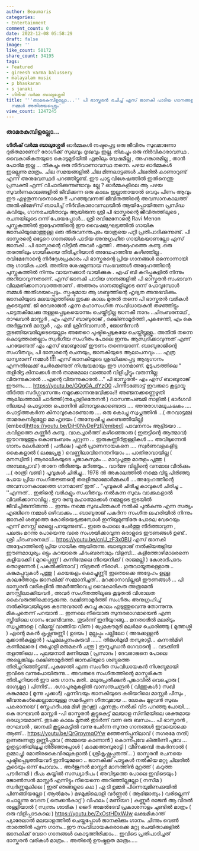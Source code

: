 ```yaml
---
author: Beaumaris
categories:
- Entertainment
comment_count: 0
date: 2022-12-08 05:58:29
draft: false
image: ''
like_count: 50172
share_count: 34195
tags:
- Featured
- gireesh varma balussery
- malayalam music
- p bhaskaran
- s janaki
- ഗിരീഷ് വർമ്മ ബാലുശ്ശേരി
title: '''താമരകുമ്പിളല്ലോ...'' പി ഭാസ്കരൻ രചിച്ച് എസ് ജാനകി പാടിയ ഗാനങ്ങളിലൂടെ കടന്നുപോവുമ്പോൾ
  നമ്മൾ അതിശയപ്പെടും'
view_count: 1247245
---
```


### **താമരകുമ്പിളല്ലോ...**

**ഗിരീഷ് വർമ്മ ബാലുശ്ശേരി** ഓർമ്മകൾ നഷ്ടപ്പെട്ട ഒരു ജീവിതം സുഖമാണോ ദുരിതമാണോ? രോഗിക്ക് സുഖവും ദുഃഖവും ഇല്ല. തികച്ചും ഒരു നിർവികാരാവസ്ഥ . വൈകാരികതയുടെ കൊടുമുടിയിൽ എങ്കിലും ദ്വേഷമില്ല , അഹങ്കാരമില്ല , താൻ പോരിമ ഇല്ല ... തികച്ചും ഒരു നിർവാണാവസ്ഥ തന്നെ. പഴയ ഓർമ്മകൾ ഇല്ലെന്നു മാത്രം. ചില സമയങ്ങളിൽ ചില മിന്നലാട്ടങ്ങൾ ചിലരിൽ കാണാറുണ്ട് എന്ന് അനുഭവസ്ഥർ പറഞ്ഞിട്ടുണ്ട്. ഈ പാട്ടു വിശേഷത്തിൽ ഇതിനെന്തു പ്രസക്തി എന്ന് വിചാരിക്കുന്നുണ്ടാവും ല്ലേ ? ഓർമ്മകളിലെ ആ പഴയ സുവർണകാലങ്ങളിൽ ജീവിക്കുന്ന ഒരു കാലം ഇല്ലാതായാൽ വെറും പിണം ആവും ഈ എഴുതുന്നവനൊക്കെ !! പറഞ്ഞുവന്നത് ജീവിതത്തിന്റെ അവസാനകാലത്ത് അൽഷിമേഴ്‌സ് ബാധിച്ച് നിർവികാരാവസ്ഥയിൽ ആയിപ്പോയിരുന്ന പ്രസിദ്ധ കവിയും, ഗാനരചയിതാവും ആയിരുന്ന ശ്രീ പി ഭാസ്കരന്റെ ജീവിതത്തിലൂടെ , രചനയിലൂടെ ഒന്ന് പോയപ്പോൾ... ശ്രീ രവിമേനോന്റെ Ravi Menon പുസ്തകത്തിൽ ഇദ്ദേഹത്തിന്റെ ഈ വൈഷമ്യഘട്ടത്തിൽ ഗായിക ജാനകിയുമൊത്തുള്ള ഒരു തിരുവനന്തപുരം യാത്രയെ പറ്റി പ്രതിപാദിക്കുന്നുണ്ട്. പി ഭാസ്കരന്റെ ഒട്ടേറെ ഗാനങ്ങൾ പാടിയ അനുഗ്രഹീത ഗായികയാണല്ലോ എസ് ജാനകി . പി ഭാസ്കരന്റെ വീട്ടിൽ അവർ എത്തി . അദ്ദേഹത്തെ കണ്ടു .ഒരു തരത്തിലും ഗായികയെ തിരിച്ചറിയാൻ അദ്ധേഹത്തിനു കഴിഞ്ഞില്ല . രവിമേനോന്റെ നിർദ്ദേശപ്രകാരം പി ഭാസ്കരന്റെ പ്രിയ ഗാനങ്ങൾ ഒന്നൊന്നായി ആ ഗായിക പാടി. അതിനു ശേഷമുണ്ടായ സംഭവങ്ങൾ അദ്ദേഹത്തിന്റെ പുസ്തകത്തിൽ നിന്നും വായനക്കാർ വായിക്കുക . എഫ് ബി കുറിപ്പുകളിൽ നിന്നും അറിയാവുന്നതാണ്. എസ് ജാനകി പാടിയ ഗാനങ്ങളിൽ പി ഭാസ്കരൻ സംഭാവന വിലമതിക്കാനാവാത്തതാണ് . അത്തരം ഗാനങ്ങളിലൂടെ ഒന്ന് പോവുമ്പോൾ നമ്മൾ അതിശയപ്പെടും. സ്പഷ്ടമായ ആ ശബ്ദത്തിന്റെ ഹൃദ്യത അനുഭവിക്കും. ജാനകിയുടെ മലയാളത്തിലെ തുടക്ക കാലം മുതൽ തന്നെ പി ഭാസ്കരൻ വരികൾ കൂടെയുണ്ട്. ജി ദേവരാജൻ എന്ന മഹാസംഗീത സംവിധായകൻ തഴഞ്ഞിട്ടും പാട്ടരുകിലേക്കു തള്ളപ്പെടുകയൊന്നും ചെയ്തിട്ടില്ല ജാനകീ നാദം ..ചിദംബരനാഥ്‌ , രാഘവൻ മാസ്റ്റർ , എം എസ് ബാബുരാജ് , ദക്ഷിണാമൂർത്തി ,പുകഴേന്തി, എം കെ അർജുനൻ മാസ്റ്റർ , എം ബി ശ്രീനിവാസൻ , ജോൺസൻ തുടങ്ങിയവരിലൂടെയെല്ലാം അതേറെ പുഷ്ടിപ്പെടുകയേ ചെയ്തിട്ടുള്ളൂ.. അതിൽ തന്നെ കൊടുത്തതെല്ലാം സ്വർഗീയ സംഗീതം പോലെ ഇന്നും ആസ്വദിക്കാവുന്നത് എന്ന് പറയേണ്ടത് എം എസ് ബാബുരാജ് ഈണം തന്നെയാണ്. ബാബുരാജിന്റെ സംഗീതവും, പി ഭാസ്കരന്റെ രചനയും, ജാനകിയുടെ ആലാപനവും .... എത്ര ധന്യരാണ് നമ്മൾ !!!! എസ് ജാനകിയുടെ ശ്രദ്ധിക്കപ്പെട്ട ആദ്യഗാനം എന്നതിലേക്ക് ചേർക്കേണ്ടത് നിശ്ചയമായും ഈ ഗാനമാണ്. മൂടുപടത്തിലെ " തളിരിട്ട കിനാക്കൾ തൻ താമരമാല വാങ്ങാൻ വിളിച്ചിട്ടും വരുന്നില്ല വിരുന്നുകാരൻ ...എന്റെ വിരുന്നുകാരൻ...." പി ഭാസ്കരൻ- എം എസ്‍ ബാബുരാജ് ഈണം..... https://youtu.be/GQgGA_dYzO0 പിന്നീടങ്ങോട്ട് ഇവരുടെ കൂട്ടായ്മ തീർത്ത സർഗ്ഗവസന്തം നമുക്കൊന്നനുഭവിക്കാം!! അഞ്ജനക്കണ്ണെഴുതി ആലിലത്താലി ചാർത്തി(തച്ചോളിഒതേനൻ ) വാസന്തപഞ്ചമി നാളിൽ ( ഭാർഗവി നിലയം) പൊട്ടാത്ത പൊന്നിൻ കിനാവുകൊണ്ടൊരു .... അനുരാഗമധുചഷകം .... പൊട്ടിത്തകർന്ന കിനാവുകൊണ്ടൊരു .... ഒരു കൊച്ചു സ്വപ്നത്തിൻ ...( തറവാട്ടമ്മ) താമരകുമ്പിളല്ലോ മമ ഹൃദയം ( അന്വേഷിച്ചു കണ്ടെത്തിയില്ല) [embed]https://youtu.be/DjH0NvDePzI[/embed] പാവനനാം ആട്ടിടയാ ... കവിളത്തെ കണ്ണീർ കണ്ടു.. വാകച്ചാർത്ത് കഴിഞ്ഞൊരു ( ഇരുട്ടിന്റെ ആത്മാവ്) ഈറനുടുത്തും കൊണ്ടംബരം ചുറ്റുന്ന ... ഇരുകണ്ണീർതുള്ളികൾ .... അവിടുന്നെൻ ഗാനം കേൾക്കാൻ ( പരീക്ഷ ) എൻ പ്രാണനായകനെ .... സ്വർണവളകളിട്ട കൈകളാൽ ( ലക്ഷപ്രഭു ) വെണ്ണിലാവിനെന്തറിയാം ... പാതിരാവായില്ല ( മനസ്വിനി ) ആരാധികയുടെ പൂജാകുസുമം ... മാവുപൂത്തു മാതളം പൂത്തു ( അമ്പലപ്രാവ് ) താനേ തിരിഞ്ഞും മറിഞ്ഞും... വാർമഴ വില്ലിന്റെ വനമാല വിൽക്കും ...( രാത്രി വണ്ടി ) പൂവുകൾ ചിരിച്ചു... 1978 ൽ അകാലത്തിൽ നമ്മെ വിട്ടു പിരിഞ്ഞു പോയ പ്രിയ സംഗീതജ്ഞന്റെ തരളിതമാമോർമ്മകൾ ....അദ്ദേഹത്തിന്റെ അവസാനകാലത്തെ ഗാനമാണ് ഇത് .. "പൂവുകൾ ചിരിച്ചു കാവുകൾ ചിരിച്ചു .. ''എന്നത്... ഇതിന്റെ വരികളും സംഗീതവും നൽകുന്ന സുഖം വാക്കുകളാൽ വിവരിക്കാനാവില്ല . ഈ രണ്ടു മഹാത്മാക്കൾ നമ്മളുടെ ഇടയിൽ ജീവിച്ചിരുന്നിരുന്നു ... ഇന്നും നമ്മെ സുഖചിന്തകൾ നൽകി പുൽകുന്നു എന്ന സത്യം എങ്ങിനെ നമ്മൾ ഒഴിവാക്കും ... ബാബുരാജ് പകർന്ന സംഗീത ലഹരിയിൽ നിന്നും ജാനകീ ശബ്ദത്തെ കോരിയെടുക്കുമ്പോൾ ഇനിയുമുണ്ടിതേ പോലെ വേറെയും എന്ന് മനസ്സ് മെല്ലെ പറയുന്നുണ്ട്... ഇതേ പോലെ ചേർത്തു നിർത്താവുന്ന , പലരും മറന്നു പോയെന്നു വരെ സംശയിക്കാവുന്ന ഒരാളുടെ ഈണങ്ങൾ ഉണ്ട്.. ശ്രീ ചിദംബരനാഥ്‌ ... https://youtu.be/cnU_zF3x0BU എസ് ജാനകി അദ്ദേഹത്തിന്റെ പ്രിയ ഗായിക ആയിരുന്നു. ബാബുരാജ് നൽകിയരുളിയ ഈണമാധുര്യം ഒട്ടും കുറയാതെ ചിദംബരനാഥും വിളമ്പി... കളിത്തോഴിമാരെന്നെ കളിയാക്കി ( മുറപ്പെണ്ണ് ) കുന്നിന്മേലെ നീയെനിക്ക് ( രാജമല്ലി ) കേശാദിപാദം തൊഴുന്നേൻ ( പകൽക്കിനാവ് ) നിദ്രതൻ നീരാഴി... ഗുരുവായൂരുള്ളൊരു .. കുങ്കുമപ്പൂവുകൾ പൂത്തു ( കായങ്കുളം കൊച്ചുണ്ണി) ഇതൊക്കെ അദ്ദേഹം ഉള്ള കാലത്തോളം ജാനകിക്ക് സമ്മാനിച്ചത്... മറക്കാനാവില്ലയീ ഈണങ്ങൾ ... പി ഭാസ്കരൻ വരികളിൽ അമർത്തിവെച്ച വൈകാരികത അത്രമേൽ മനസ്സിലാക്കിയവർ , അവർ സംഗീതത്തിലൂടെ കൂടുതൽ വിശാലത കൈവരുത്തിക്കൊടുക്കുന്നു. ദക്ഷിണാമൂർത്തി സംഗീതം അനുഗ്രഹിച്ച് നൽകിയവയിലൂടെ കടന്നുവരാൻ കുറച്ചു കാലം എടുത്തുവെന്നു തോന്നുന്നു. മികച്ചതെന്ന് പറയാൻ ... ഇന്നലെ നീയൊരു സുന്ദരരാഗമായെൻ എന്ന സ്ത്രീയിലെ ഗാനം വേണ്ടിവന്നു.. തുടർന്ന് ഇനിയുറങ്ങൂ... മനതാരിൽ മലരിടും സ്വപ്നങ്ങളെ ( വിലയ്ക്ക് വാങ്ങിയ വീണ ) പ്രേമകൗമുദി മലർമഴ ചൊരിഞ്ഞു ( മുത്തശ്ശി ) എന്റെ മകൻ കൃഷ്ണനുണ്ണി ( ഉദയം ) മുല്ലപ്പൂം പല്ലിലോ ( അരക്കള്ളൻ മുക്കാൽകള്ളൻ ) പച്ചമലപ്പനംകുരുവീ ....... തിങ്കൾമുഖീ തമ്പുരാട്ടീ... കന്നൽമിഴി കണിമലരെ ( തച്ചോളി മരുമകൻ ചന്തു ) ഇന്ദുചൂഡൻ ഭഗവാന്റെ ... വടക്കിനി തളത്തിലെ ... പുലയനാർ മണിയമ്മ ( പ്രസാദം ) ദേവരാജനെ പോലെ അല്ലെങ്കിലും ദക്ഷിണാമൂർത്തി ജാനകിയുടെ ശബ്ദത്തെ തിരിച്ചറിഞ്ഞിട്ടുണ്ട്..പുകഴേന്തി എന്ന സംഗീത സംവിധായകൻ നിശബ്ദമായി ഇവിടെ വന്നുപോയിരുന്നു... അവരുടെ സംഗീതത്തിന്റെ മാസ്മരികത തിരിച്ചറിയാൻ ഈ ഒരു ഗാനം മതി.. മധുരപ്രതീക്ഷൻ പൂങ്കാവിൽ വെച്ചൊരു ( ഭാഗ്യമുദ്ര ) പിന്നീട്... .ഗോപുരമുകളിൽ വാസന്തചന്ദ്രൻ ( വിത്തുകൾ ) സഖി കുങ്കുമമോ ( മൂന്നു പൂക്കൾ) എന്നിവയും ജാനകിയുടെ കരിയറിലെ മാസ്റ്റർ പീസും , ജീവനുകൾക്കെല്ലാമായുള്ള സമർപ്പണ ഗീതവുമായ ... ലോകം മുഴുവൻ സുഖം പകരാനായ് ( സ്നേഹദീപമേ മിഴി തുറക്കൂ) എന്നതും നൽകി വിട പറഞ്ഞു പോയി.... കെ രാഘവൻ മാസ്റ്റർ -പി ഭാസ്കരൻ കൂട്ടുകെട്ട് മലയാള സിനിമയിലെ ശക്തമായ ഒരധ്യായമാണ്. തുടക്ക കാലം മുതൽ തുടർന്ന് വന്ന ഒരു ബന്ധം... പി ഭാസ്കരൻ , രാഘവൻ , ജാനകി കൂട്ടുകെട്ടിൽ വന്നു ചേർന്ന സുന്ദര ഗാനങ്ങൾ ഇവയൊക്കെ ആണ്... https://youtu.be/QrGrpymqOYw മഞ്ഞണിപ്പൂനിലാവ് ( നഗരമേ നന്ദി) ഉണരുണരൂ ഉണ്ണിപ്പൂവേ ( അമ്മയെ കാണാൻ ) കൊന്നപ്പൂവേ കിങ്ങിണി പൂവേ ... ഉത്രട്ടാതിയിലുച്ച തിരിഞ്ഞപ്പോൾ ( കാക്കത്തമ്പുരാട്ടി ) വീണക്കമ്പി തകർന്നാൽ ( ഉമ്മാച്ചു) മോതിരകൈവിരലുകളാൽ ( ശ്രീകൃഷ്ണപ്പരുന്ത്... ) ഭാസ്കരൻ രചനയെ പുഷ്ടിപ്പെടുത്തിയവർ ഇനിയുമേറെ .. ജാനകിക്ക് പാട്ടുകൾ നൽകിയ മറ്റു ചിലരിൽ കൂടെയും ഒന്ന് പോവാം... അർജുനൻ മാസ്റ്റർ മാനത്തിൻ മുറ്റത്ത് ( കറുത്ത പൗർണമി ) ദീപം കയ്യിൽ സന്ധ്യാദീപം ( അവിടുത്തെ പോലെ ഇവിടെയും ) ജോൺസൻ മാസ്റ്റർ എന്നിട്ടും നീയെന്നെ അറിഞ്ഞില്ലല്ലോ ( നസീമ ) സ്വർണ്ണമുകിലെ ( ഇത് ഞങ്ങളുടെ കഥ ) എ ടി ഉമ്മർ പിന്നെയുമിണക്കുയിൽ പിണങ്ങിയല്ലോ ( ആൽമരം ) മഴമുകിലൊളി വർണ്ണൻ ( ആഭിജാത്യം ) വരില്ലെന്ന് ചൊല്ലുന്നു വേദന ( തെക്കൻകാറ്റ് ) വിഫലം ( മണിയറ ) കണ്ണൂർ രാജൻ ആ വിരൽ നുള്ളിയാൽ ( സ്വന്തം ശാരിക ) ജെറി അമൽദേവ് പ്രകാശനാളം ചുണ്ടിൽ മാത്രം ( ഒരു വിളിപ്പാടകലെ ) https://youtu.be/ZxOstHDxWJw ലക്ഷമീകാന്ത് പ്യാരേലാൽ മലയാളത്തിൽ ചെയ്തപ്പോൾ ജാനകിക്കും ഗാനം. ചിന്നും വെൺ താരത്തിൻ എന്ന ഗാനം...ഈ സംവിധായകരൊക്കെ മറ്റു രചയിതാക്കളിൽ ജാനകിക്ക് വേറെ ഗാനങ്ങൾ കൊടുത്തിരിക്കാം... ഇവിടെ പ്രതിപാദിച്ചത് ഭാസ്കരൻ വരികൾ മാത്രം... അതിന്റെ ഊഷ്മളത മാത്രം.....